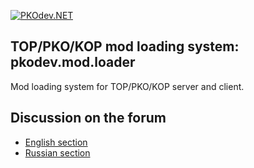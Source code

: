 [![PKOdev.NET](https://pkodev.net/uploads/monthly_2021_11/pkodevlogo_full.png.9c0b058fcf0ebbfd09e443f272c3d328.png "PKOdev.NET")](http://pkodev.net "PKOdev.NET")

## TOP/PKO/KOP mod loading system: pkodev.mod.loader
Mod loading system for TOP/PKO/KOP server and client.

## Discussion on the forum

- [English section](https://pkodev.net/topic/5757-mod-loading-system-for-server-and-client-pkodevnet-mod-loader/)
- [Russian section](https://pkodev.net/topic/5750-%D0%B7%D0%B0%D0%B3%D1%80%D1%83%D0%B7%D1%87%D0%B8%D0%BA-%D0%BC%D0%BE%D0%B4%D0%BE%D0%B2-%D0%B4%D0%BB%D1%8F-%D1%81%D0%B5%D1%80%D0%B2%D0%B5%D1%80%D0%B0-%D0%B8-%D0%BA%D0%BB%D0%B8%D0%B5%D0%BD%D1%82%D0%B0-pkodevnet-mod-loader/)

